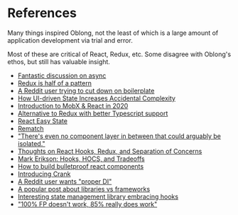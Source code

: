 # References

Many things inspired Oblong, not the least of which is a large amount of application development via trial and error.

Most of these are critical of React, Redux, etc. Some disagree with Oblong's ethos, but still has valuable insight.

- [Fantastic discussion on async](https://blog.isquaredsoftware.com/2017/01/idiomatic-redux-thoughts-on-thunks-sagas-abstraction-and-reusability/)
- [Redux is half of a pattern](https://dev.to/davidkpiano/redux-is-half-of-a-pattern-1-2-1hd7)
- [A Reddit user trying to cut down on boilerplate](https://www.reddit.com/r/reactjs/comments/eyhadh/redux_thunk_pending_success_failure_pattern_for/)
- [How UI-driven State Increases Accidental Complexity](https://evgenii.info/ui-driven-state/)
- [Introduction to MobX & React in 2020](https://www.youtube.com/watch?v=pnhIJA64ByY)
- [Alternative to Redux with better Typescript support](https://www.reddit.com/r/reactjs/comments/fsalda/i_created_a_reduxlike_library_with_a_better/)
- [React Easy State](https://blog.risingstack.com/introducing-react-easy-state-risingstack/)
- [Rematch](https://rematch.github.io/rematch/)
- ["There's even no component layer in between that could arguably be isolated."](https://github.com/reduxjs/react-redux/issues/1252#issuecomment-488160930)
- [Thoughts on React Hooks, Redux, and Separation of Concerns](https://blog.isquaredsoftware.com/2019/07/blogged-answers-thoughts-on-hooks/)
- [Mark Erikson: Hooks, HOCS, and Tradeoffs](https://www.youtube.com/watch?v=xiKMbmDv-Vw)
- [How to build bulletproof react components](https://dev.to/jsco/how-to-build-bulletproof-react-components-mo7)
- [Introducing Crank](https://crank.js.org/blog/introducing-crank)
- [A Reddit user wants "proper DI"](https://www.reddit.com/r/webdev/comments/g6g0px/im_going_to_say_it_after_using_them_for_a_year_i/fo9rhyq/?context=1)
- [A popular post about libraries vs frameworks](https://www.brandonsmith.ninja/blog/libraries-not-frameworks)
- [Interesting state management library embracing hooks](https://recoiljs.org/)
- ["100% FP doesn't work, 85% really does work"](https://www.johndcook.com/blog/2020/05/15/pretending-oop-never-happened/)
